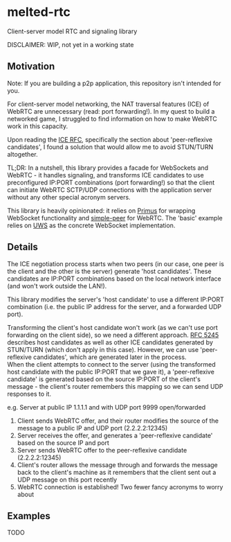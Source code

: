 # melted-rtc
Client-server model RTC and signaling library

DISCLAIMER: WIP, not yet in a working state

## Motivation

Note: If you are building a p2p application, this repository isn't intended for you.

For client-server model networking, the NAT traversal features (ICE) of WebRTC are unnecessary (read: port forwarding!).  In my quest to build a networked game, I struggled to find information on how to make WebRTC work in this capacity.

Upon reading the [ICE RFC](https://tools.ietf.org/html/rfc5245), specifically the section about 'peer-reflexive candidates', I found a solution that would allow me to avoid STUN/TURN altogether.

TL;DR:
In a nutshell, this library provides a facade for WebSockets and WebRTC - it handles signaling, and transforms ICE candidates to use preconfigured IP:PORT combinations (port forwarding!) so that the client can initiate WebRTC SCTP/UDP connections with the application server without any other special acronym servers.

This library is heavily opinionated: it relies on [Primus](https://github.com/primus/primus) for wrapping WebSocket functionality and [simple-peer](https://github.com/feross/simple-peer) for WebRTC.  The 'basic' example relies on [UWS](https://github.com/uNetworking/uWebSockets) as the concrete WebSocket implementation.


## Details

The ICE negotiation process starts when two peers (in our case, one peer is the client and the other is the server) generate 'host candidates'.  These candidates are IP:PORT combinations based on the local network interface (and won't work outside the LAN!).

This library modifies the server's 'host candidate' to use a different IP:PORT combination (i.e. the public IP address for the server, and a forwarded UDP port).

Transforming the client's host candidate won't work (as we can't use port forwarding on the client side), so we need a different approach. [RFC 5245](https://tools.ietf.org/html/rfc5245) describes host candidates as well as other ICE candidates generated by STUN/TURN (which don't apply in this case).  However, we can use 'peer-reflexive candidates', which are generated later in the process.  
When the client attempts to connect to the server (using the transformed host candidate with the public IP:PORT that we gave it), a 'peer-reflexive candidate' is generated based on the source IP:PORT of the client's message - the client's router remembers this mapping so we can send UDP responses to it.

e.g.
Server at public IP 1.1.1.1 and with UDP port 9999 open/forwarded
1. Client sends WebRTC offer, and their router modifies the source of the message to a public IP and UDP port (2.2.2.2:12345)
2. Server receives the offer, and generates a 'peer-reflexive candidate' based on the source IP and port
3. Server sends WebRTC offer to the peer-reflexive candidate (2.2.2.2:12345)
4. Client's router allows the message through and forwards the message back to the client's machine as it remembers that the client sent out a UDP message on this port recently
5. WebRTC connection is established! Two fewer fancy acronyms to worry about


## Examples

TODO
